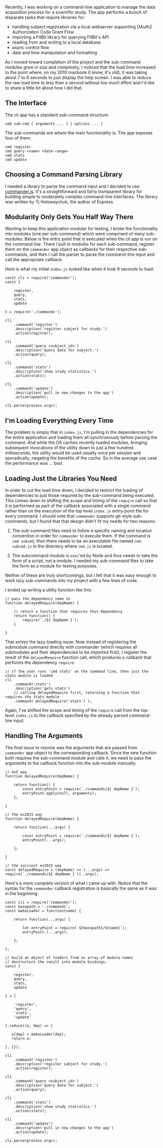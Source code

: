 Recently, I was working on a command-line application to manage the data acquisition process for a scientific study.  The app performs a bunch of disparate tasks that require libraries for: 

+ handling subject registration via a local webserver supporting OAuth2 Authorization Code Grant Flow
+ importing a FitBit library for querying FitBit's API
+ reading from and writing to a local database
+ async control flow
+ date and time manipulation and formatting

As I moved toward completion of the project and the sub-command modules grew in size and complexity, I noticed that the load time increased to the point where, on my 2010 macbook (I know, it's old), it was taking about 7 to 8 seconds to just display the help screen. I was able to reduce the raw load time to less than a second without too much effort and I'd like to share a little bit about how I did that. 

## The Interface

The cli app has a standard sub-command structure: 

    cmd sub-cmd [ arguments ... ] [ options ... ]

The sub-commands are where the main functionality is. The app exposes four of them:

    cmd register
    cmd query <name> <date-range>
    cmd stats
    cmd update

## Choosing a Command Parsing Library

I needed a library to parse the command input and I decided to use [commander.js](https://github.com/tj/commander.js). It's a straightforward and fairly transparent library for building simple to moderately complex command-line interfaces. The library was written by Tj Holowaychuk, the author of Express. 

## Modularity Only Gets You Half Way There

Wanting to keep this application modular for testing, I broke the functionality into modules (one per sub-command) which were comprised of many sub-modules. Below is the entry point that is executed when the cli app is run on the command line. There I pull in modules for each sub-command, register them on the `commander` app object as callbacks for their respective sub-commands, and then I call the parser to parse the command-line input and call the appropriate callback.

Here is what my initial `index.js` looked like when it took 8 seconds to load: 

    const cli = require('commander');
    const { 

        register,   
        query, 
        stats, 
        update 

    } = require('./commands');

    cli
        .command('register')
        .description('register subject for study.')
        .action(register);

    cli
        .command('query <subject_id>')
        .description('query data for subject.')
        .action(query);

    cli
        .command('stats')
        .description('show study statistics.')
        .action(stats);

    cli
        .command('update')
        .description('pull in new changes to the app')
        .action(update);

    cli.parse(process.argv);

## I'm Loading Everything Every Time

The problem is simply that in `index.js`, I'm pulling in the dependencies for the entire application and loading them all synchronously before parsing the command. And while the OS caches recently loaded modules, bringing subsequent invocations of the utility down to just a few hundred milliseconds, the utility would be used usually once per session and sporadically, negating the benefits of the cache.  So in the average use case the performance was ... *bad*.

## Loading Just the Libraries You Need

In order to cut the load time down, I decided to restrict the loading of dependencies to just those required by the sub-command being executed. This comes down to shifting the scope and timing of the `require` call so that it is performed as part of the callback associated with a single command rather than on the execution of the top level `index.js` entry-point file for every command. I should note that `commander` supports git-style sub-commands, but I found that that design didn't fit my needs for two reasons:

1) The sub-command files need to follow a specific naming and location convention in order for `commander` to execute them. If the command is `cmd subcmd`, then there needs to be an executable file named `cmd-subcmd.js` in the directory where `cmd.js` is located. 

2) The subcommand module is `exec`'ed by Node and thus needs to take the form of a script, not a module. I needed my sub-command files to take the form as a module for testing purposes.

Neither of these are truly shortcomings, but I felt that it was easy enough to work lazy sub-commands into my project  with a few lines of code.

I ended up writing a utility function like this:

    // pass the dependency name in
    function delayedRequire(depName) {

        // return a function that requires that dependency 
        return function() {
            require(`./${ depName }`);
        }

    }

That solves the lazy-loading issue. Now instead of registering the submodule command directly with commander (which requires all submodules and their dependencies to be imported first), I register the result of the `delayedRequire` function call, which produces a callback that performs the dependency `require`:

    // if the user runs 'cmd stats' on the command line, then just the stats module is loaded
    cli
        .command('stats')
        .description('gets stats')
        // calling delayedRequire first, returning a function that requires the stats module
        .command( delayedRequire('stats') );

Again, I've shifted the scope and timing of the `require` call from the top-level `index.js` to the callback specified by the already parsed command-line input.

## Handling The Arguments 

The final issue to resolve was the arguments that are passed from `commander` app object to the corresponding callback. Since the new function both requires the sub-command module and calls it, we need to pass the arguments to the callback function into the sub-module manually.

    // es5 way
    function delayedRequire(depName) {
        
        return function() {
            const entryPoint = require(`./commands/${ depName }`);
            entryPoint.apply(null, arguments);
        };

    }

    // the es2015 way
    function delayedRequire(depName) {
        
        return function(...args) {

            const entryPoint = require(`./commands/${ depName }`);
            entryPoint(...args);

        };

    }

    // the succinct es2015 way
    const delayedRequire = (depName) => (...args) => require(`./commands/${ depName }`)(..args);

Here's a more complete version of what I came up with. Notice that the syntax for the `commander` callback registration is basically the same as it was in the beginning:

    const cli = require('commander');
    const basepath = './commands';
    const makeLoader = function(name) {

        return function(...args) {

            let entryPoint = require(`${basepath}/${name}`);
            entryPoint.(...args);

        };

    };

    // build an object of loaders from an array of module names
    // destructure the result into module bindings.
    const { 

        register, 
        query, 
        stats, 
        update 

    } = [ 

        'register', 
        'query', 
        'stats', 
        'update' 

    ].reduce((o, dep) => {

       o[dep] = makeLoader(dep);
       return o;

    }, {});

    cli
        .command('register')
        .description('register subject for study.')
        .action(register);

    cli
        .command('query <subject_id>')
        .description('query data for subject.')
        .action(query);

    cli
        .command('stats')
        .description('show study statistics.')
        .action(stats);

    cli
        .command('update')
        .description('pull in new changes to the app')
        .action(update);

    cli.parse(process.argv);
